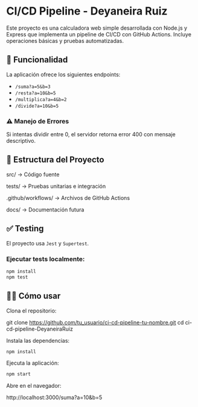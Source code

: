 # CI/CD Pipeline - Deyaneira Ruiz

Este proyecto es una calculadora web simple desarrollada con Node.js y Express que implementa un pipeline de CI/CD con GitHub Actions. Incluye operaciones básicas y pruebas automatizadas.

## 🚀 Funcionalidad

La aplicación ofrece los siguientes endpoints:

- `/suma?a=5&b=3`
- `/resta?a=10&b=5`
- `/multiplica?a=4&b=2`
- `/divide?a=10&b=5`

### ⚠️ Manejo de Errores
Si intentas dividir entre 0, el servidor retorna error 400 con mensaje descriptivo.

## 📁 Estructura del Proyecto

src/ → Código fuente

tests/ → Pruebas unitarias e integración

.github/workflows/ → Archivos de GitHub Actions

docs/ → Documentación futura

## ✅ Testing

El proyecto usa `Jest` y `Supertest`.

### Ejecutar tests localmente:

```bash
npm install
npm test
```
## 👨‍💻 Cómo usar

Clona el repositorio:

git clone https://github.com/tu_usuario/ci-cd-pipeline-tu-nombre.git
cd ci-cd-pipeline-DeyaneiraRuiz

Instala las dependencias:
```bash
npm install
```
Ejecuta la aplicación:
```bash
npm start
```
Abre en el navegador:

http://localhost:3000/suma?a=10&b=5
